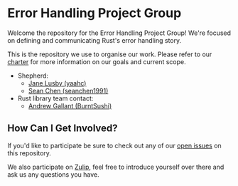 # Error Handling Project Group

Welcome the repository for the Error Handling Project Group! We're focused on 
defining and communicating Rust's error handling story.

This is the repository we use to organise our work. Please refer to our [charter] for more information on our goals and
current scope.

 - Shepherd:
    - [Jane Lusby (yaahc)](https://github.com/yaahc)
    - [Sean Chen (seanchen1991)](https://github.com/seanchen1991)
 - Rust library team contact:
    - [Andrew Gallant (BurntSushi)](https://github.com/burntsushi)

[charter]: ./CHARTER.md

## How Can I Get Involved?

If you'd like to participate be sure to check out any of our [open issues] on this repository.

We also participate on [Zulip][chat-link], feel free to introduce yourself over there and ask us any questions you have.

[open issues]: /issues
[chat-link]: https://rust-lang.zulipchat.com/#narrow/stream/257204-project-error-handling
[team-toml]: https://github.com/rust-lang/team/blob/master/teams/{{GROUP_TYPE}}-{{GROUP_SLUG}}.toml

